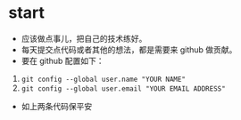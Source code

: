 # start
* 应该做点事儿，把自己的技术练好。
* 每天提交点代码或者其他的想法，都是需要来 github 做贡献。
* 要在 github 配置如下：
1. ``git config --global user.name "YOUR NAME"``
2. ``git config --global user.email "YOUR EMAIL ADDRESS"``
* 如上两条代码保平安
